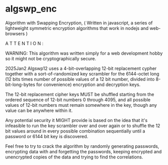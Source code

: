 # algswp_enc
Algorithm with Swapping Encryption, ( Written in javascript, a series of lightweight symmetric encryption algorithms that work in nodejs and web-browsers )


   A T T E N T I O N :

WARNING: This algorithm was written simply for a web development hobby so it might not be cryptographically secure.


2025Jan2
Algswp12 uses a 4-bit-overlapping 12-bit replacement cypher together with a sort-of-randomized key scrambler for the 6144-octet long (12 bits times number of possible values of a 12 bit number, divided into 8-bit-long-bytes for convenience) encryption and decryption keys.

The 12-bit replacement cipher keys MUST be shuffled starting from the ordered sequence of 12-bit numbers 0 through 4095, and all possible values of 12-bit numbers must remain somewhere in the key, though any value can be anywhere within it.

Any potential security it MIGHT provide is based on the idea that it's infeasible to run the key scrambler over and over again or to shuffle the 12 bit values around in every possible combination sequentially until a password or 6144 bit key is discovered.

 Feel free to try to crack the algorithm by randomly generating passwords, encrypting data with and forgetting the passwords, keeping encrypted and unencrypted copies of the data and trying to find the correlations.
